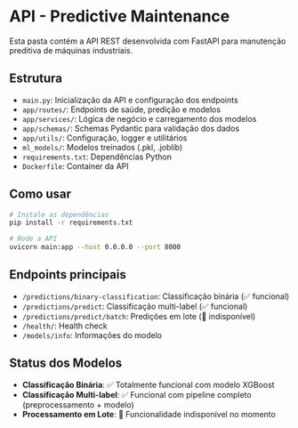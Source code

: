 # API - Predictive Maintenance

Esta pasta contém a API REST desenvolvida com FastAPI para manutenção preditiva de máquinas industriais.

## Estrutura
- `main.py`: Inicialização da API e configuração dos endpoints
- `app/routes/`: Endpoints de saúde, predição e modelos
- `app/services/`: Lógica de negócio e carregamento dos modelos
- `app/schemas/`: Schemas Pydantic para validação dos dados
- `app/utils/`: Configuração, logger e utilitários
- `ml_models/`: Modelos treinados (.pkl, .joblib)
- `requirements.txt`: Dependências Python
- `Dockerfile`: Container da API

## Como usar

```bash
# Instale as dependências
pip install -r requirements.txt

# Rode a API
uvicorn main:app --host 0.0.0.0 --port 8000
```

## Endpoints principais
- `/predictions/binary-classification`: Classificação binária (✅ funcional)
- `/predictions/predict`: Classificação multi-label (✅ funcional)
- `/predictions/predict/batch`: Predições em lote (🚧 indisponível)
- `/health/`: Health check
- `/models/info`: Informações do modelo

## Status dos Modelos
- **Classificação Binária**: ✅ Totalmente funcional com modelo XGBoost
- **Classificação Multi-label**: ✅ Funcional com pipeline completo (preprocessamento + modelo)
- **Processamento em Lote**: 🚧 Funcionalidade indisponível no momento
